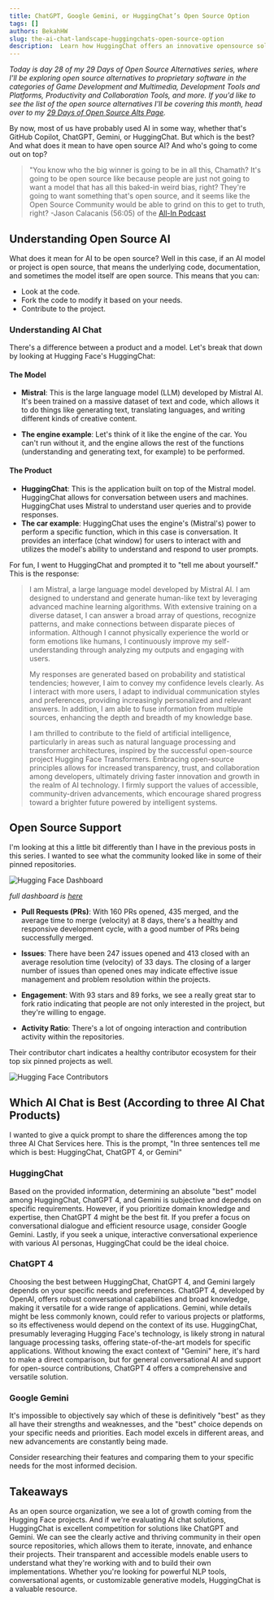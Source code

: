 ```yaml
---
title: ChatGPT, Google Gemini, or HuggingChat’s Open Source Option
tags: []
authors: BekahHW
slug: the-ai-chat-landscape-huggingchats-open-source-option
description:  Learn how HuggingChat offers an innovative opensource solution in the rapidly evolving landscape of AI.
---
```


*Today is day 28 of my 29 Days of Open Source Alternatives series, where I'll be exploring open source alternatives to proprietary software in the categories of Game Development and Multimedia, Development Tools and Platforms, Productivity and Collaboration Tools, and more. If you'd like to see the list of the open source alternatives I'll be covering this month, head over to my [29 Days of Open Source Alts Page](https://oss.fyi/oss-alts).*


By now, most of us have probably used AI in some way, whether that's GitHub Copilot, ChatGPT, Gemini, or HuggingChat. But which is the best? And what does it mean to have open source AI? And who's going to come out on top?

<!-- truncate -->


> "You know who the big winner is going to be in all this, Chamath? It's going to be open source like because people are just not going to want a model that has all this baked-in weird bias, right? They're going to want something that's open source, and it seems like the Open Source Community would be able to grind on this to get to truth, right?
> -Jason Calacanis (56:05) of the [All-In Podcast](https://youtu.be/z6vrKA_L5pk?si=Rg5tua4dcyQgPA14)

## Understanding Open Source AI

What does it mean for AI to be open source? Well in this case, if an AI model or project is open source, that means the underlying code, documentation, and sometimes the model itself are open source. This means that you can:

- Look at the code.
- Fork the code to modify it based on your needs. 
- Contribute to the project.

### Understanding AI Chat

There's a difference between a product and a model. Let's break that down by looking at Hugging Face's HuggingChat:

#### The Model

- **Mistral**: This is the large language model (LLM) developed by Mistral AI. It's been trained on a massive dataset of text and code, which allows it to do things like generating text, translating languages, and writing different kinds of creative content.

- **The engine example**: Let's think of it like the engine of the car. You can't run without it, and the engine allows the rest of the functions (understanding and generating text, for example) to be performed. 


#### The Product

- **HuggingChat**: This is the application built on top of the Mistral model. HuggingChat allows for conversation between users and machines. HuggingChat uses Mistral to understand user queries and to provide responses.
- **The car example**: HuggingChat uses the engine's (Mistral's) power to perform a specific function, which in this case is conversation. It provides an interface (chat window) for users to interact with and utilizes the model's ability to understand and respond to user prompts.

For fun, I went to HuggingChat and prompted it to "tell me about yourself." This is the response:

> I am Mistral, a large language model developed by Mistral AI. I am designed to understand and generate human-like text by leveraging advanced machine learning algorithms. With extensive training on a diverse dataset, I can answer a broad array of questions, recognize patterns, and make connections between disparate pieces of information. Although I cannot physically experience the world or form emotions like humans, I continuously improve my self-understanding through analyzing my outputs and engaging with users.
>
> My responses are generated based on probability and statistical tendencies; however, I aim to convey my confidence levels clearly. As I interact with more users, I adapt to individual communication styles and preferences, providing increasingly personalized and relevant answers. In addition, I am able to fuse information from multiple sources, enhancing the depth and breadth of my knowledge base.
> 
> I am thrilled to contribute to the field of artificial intelligence, particularly in areas such as natural language processing and transformer architectures, inspired by the successful open-source project Hugging Face Transformers. Embracing open-source principles allows for increased transparency, trust, and collaboration among developers, ultimately driving faster innovation and growth in the realm of AI technology. I firmly support the values of accessible, community-driven advancements, which encourage shared progress toward a brighter future powered by intelligent systems.

## Open Source Support

I'm looking at this a little bit differently than I have in the previous posts in this series. I wanted to see what the community looked like in some of their pinned repositories. 

![Hugging Face Dashboard](https://dev-to-uploads.s3.amazonaws.com/uploads/articles/qvxke8qoqhe4ontnoat4.png)

*full dashboard is [here](https://app.opensauced.pizza/workspaces/a625ecb2-3084-4506-96bb-d62bcbc16d4e/repositories)*

- **Pull Requests (PRs)**: With 160 PRs opened, 435 merged, and the average time to merge (velocity) at 8 days, there's a healthy and responsive development cycle, with a good number of PRs being successfully merged.

- **Issues**: There have been 247 issues opened and 413 closed with an average resolution time (velocity) of 33 days. The closing of a larger number of issues than opened ones may indicate effective issue management and problem resolution within the projects.

- **Engagement**: With 93 stars and 89 forks, we see a really great star to fork ratio indicating that people are not only interested in the project, but they're willing to engage.

- **Activity Ratio**: There's a lot of ongoing interaction and contribution activity within the repositories.

Their contributor chart indicates a healthy contributor ecosystem for their top six pinned projects as well.

![Hugging Face Contributors](https://dev-to-uploads.s3.amazonaws.com/uploads/articles/7pcbbn6jqrf6699uar9z.png)

## Which AI Chat is Best (According to three AI Chat Products)

I wanted to give a quick prompt to share the differences among the top three AI Chat Services here. This is the prompt, "In three sentences tell me which is best: HuggingChat, ChatGPT 4, or Gemini" 

### HuggingChat

Based on the provided information, determining an absolute "best" model among HuggingChat, ChatGPT 4, and Gemini is subjective and depends on specific requirements. However, if you prioritize domain knowledge and expertise, then ChatGPT 4 might be the best fit. If you prefer a focus on conversational dialogue and efficient resource usage, consider Google Gemini. Lastly, if you seek a unique, interactive conversational experience with various AI personas, HuggingChat could be the ideal choice.

### ChatGPT 4

Choosing the best between HuggingChat, ChatGPT 4, and Gemini largely depends on your specific needs and preferences. ChatGPT 4, developed by OpenAI, offers robust conversational capabilities and broad knowledge, making it versatile for a wide range of applications. Gemini, while details might be less commonly known, could refer to various projects or platforms, so its effectiveness would depend on the context of its use. HuggingChat, presumably leveraging Hugging Face's technology, is likely strong in natural language processing tasks, offering state-of-the-art models for specific applications. Without knowing the exact context of "Gemini" here, it's hard to make a direct comparison, but for general conversational AI and support for open-source contributions, ChatGPT 4 offers a comprehensive and versatile solution.

### Google Gemini


It's impossible to objectively say which of these is definitively "best" as they all have their strengths and weaknesses, and the "best" choice depends on your specific needs and priorities. Each model excels in different areas, and new advancements are constantly being made.

Consider researching their features and comparing them to your specific needs for the most informed decision.

## Takeaways

As an open source organization, we see a lot of growth coming from the Hugging Face projects. And if we're evaluating AI chat solutions, HuggingChat is excellent competition for solutions like ChatGPT and Gemini. We can see the clearly active and thriving community in their open source repositories, which allows them to iterate, innovate, and enhance their projects. Their transparent and accessible models enable users to understand what they're working with and to build their own implementations. Whether you're looking for powerful NLP tools, conversational agents, or customizable generative models, HuggingChat is a valuable resource. 